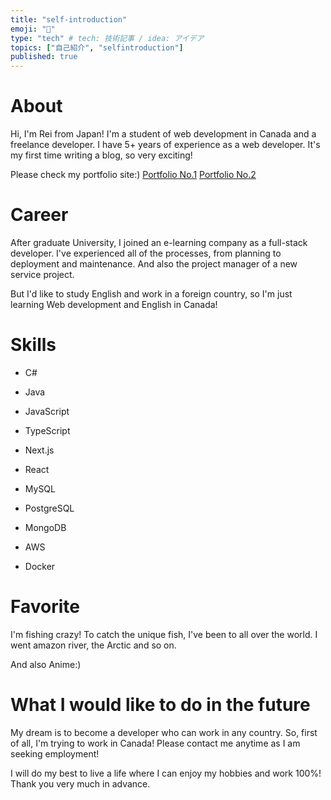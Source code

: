 ```yaml
---
title: "self-introduction"
emoji: "👋"
type: "tech" # tech: 技術記事 / idea: アイデア
topics: ["自己紹介", "selfintroduction"]
published: true
---
```


# About

Hi, I'm Rei from Japan!
I'm a student of web development in Canada and a freelance developer.
I have 5+ years of experience as a web developer.
It's my first time writing a blog, so very exciting!

Please check my portfolio site:)
[Portfolio No.1](https://rei-portfolio-3d.netlify.app/)
[Portfolio No.2](https://rei-portfolio.netlify.app/)

# Career

After graduate University, I joined an e-learning company as a full-stack developer.
I've experienced all of the processes, from planning to deployment and maintenance.
And also the project manager of a new service project.

But I'd like to study English and work in a foreign country, so I'm just learning Web development and English in Canada!

# Skills

- C#
- Java
- JavaScript
- TypeScript

- Next.js
- React

- MySQL
- PostgreSQL
- MongoDB

- AWS
- Docker

# Favorite

I'm fishing crazy!
To catch the unique fish, I've been to all over the world.
I went amazon river, the Arctic and so on.

And also Anime:)

# What I would like to do in the future

My dream is to become a developer who can work in any country.
So, first of all, I'm trying to work in Canada!
Please contact me anytime as I am seeking employment!

I will do my best to live a life where I can enjoy my hobbies and work 100%!
Thank you very much in advance.

